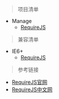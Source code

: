 > 项目清单

* Manage
	* [RequireJS](https://bergwhite.github.io/quick-start/Manage/RequireJS/)

> 兼容清单

* IE6+
	* [RequireJS](https://bergwhite.github.io/quick-start/Manage/RequireJS/)

> 参考链接

* [RequireJS官网](http://requirejs.org/)
* [RequireJS中文网](http://www.requirejs.cn/)